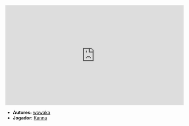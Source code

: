 <iframe width="560" height="315" src="https://www.youtube.com/embed/uMlv9VWAxko?si=FcvUALpaiQNinScV" title="YouTube video player" frameborder="0" allow="accelerometer; autoplay; clipboard-write; encrypted-media; gyroscope; picture-in-picture; web-share" referrerpolicy="strict-origin-when-cross-origin" allowfullscreen></iframe>

- **Autores:** [wowaka](../Autores/wowaka.md)
- **Jogador:** [Kanna](content/Jogadores/Kanna.md)